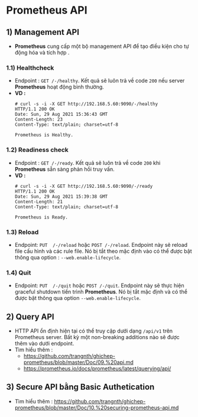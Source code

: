 # Prometheus API
## **1) Management API**
- **Prometheus** cung cấp một bộ management API để tạo điều kiện cho tự động hóa và tích hợp .
### **1.1) Healthcheck**
- Endpoint : `GET /-/healthy`. Kết quả sẽ luôn trả về code `200` nếu server **Prometheus** hoạt động bình thường.
- **VD :**
    ```
    # curl -s -i -X GET http://192.168.5.60:9090/-/healthy
    HTTP/1.1 200 OK
    Date: Sun, 29 Aug 2021 15:36:43 GMT
    Content-Length: 23
    Content-Type: text/plain; charset=utf-8

    Prometheus is Healthy.
    ```
### **1.2) Readiness check**
- Endpoint : `GET /-/ready`. Kết quả sẽ luôn trả về code `200` khi **Prometheus** sẵn sàng phản hồi truy vấn.
- **VD :**
    ```
    # curl -s -i -X GET http://192.168.5.60:9090/-/ready
    HTTP/1.1 200 OK
    Date: Sun, 29 Aug 2021 15:39:38 GMT
    Content-Length: 21
    Content-Type: text/plain; charset=utf-8

    Prometheus is Ready.
    ```
### **1.3) Reload**
- Endpoint: `PUT  /-/reload` hoặc `POST /-/reload`. Endpoint này sẽ reload file cấu hình và các rule file. Nó bị tắt theo mặc định vào có thể được bật thông qua option : `--web.enable-lifecycle`.
### **1.4) Quit**
- Endpoint: `PUT  /-/quit` hoặc `POST /-/quit`. Endpoint này sẽ thực hiện graceful shutdown tiến trình **Prometheus**. Nó bị tắt mặc định và có thể được bật thông qua option `--web.enable-lifecycle`.
## **2) Query API**
- HTTP API ổn định hiện tại có thể truy cập dưới dạng `/api/v1` trên Prometheus server. Bất kỳ một non-breaking additions nào sẽ được thêm vào dưới endpoint.
- Tìm hiểu thêm : 
    - https://github.com/trangnth/ghichep-prometheus/blob/master/Doc/09.%20api.md
    - https://prometheus.io/docs/prometheus/latest/querying/api/
## **3) Secure API bằng Basic Authetication**
- Tìm hiểu thêm : https://github.com/trangnth/ghichep-prometheus/blob/master/Doc/10.%20securing-prometheus-api.md